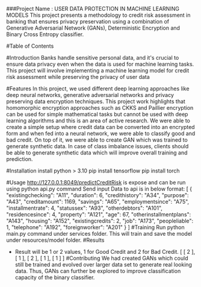 ###Project Name : USER DATA PROTECTION IN MACHINE LEARNING MODELS
This project presents a methodology to credit risk assessment in banking that ensures privacy preservation using a combination of Generative Adversarial Network (GANs), Deterministic Encryption and Binary Cross Entropy classifier.


#Table of Contents

#Introduction
Banks handle sensitive personal data, and it's crucial to ensure data privacy even when the data is used for machine learning tasks. This project will involve implementing a machine learning model for credit risk assessment while preserving the privacy of user data

#Features
In this project, we used different deep learning approaches like deep neural networks, generative adversarial networks and privacy preserving data encryption techniques.
This project work highlights that homomorphic encryption approaches such as CKKS and Paillier encryption can be used for simple mathematical tasks but cannot be used with deep learning algorithms and this is an area of active research.
We were able to create a simple setup where credit data can be converted into an encrypted form and when fed into a neural network, we were able to classify good and bad credit.
On top of it, we were able to create GAN which was trained to generate synthetic data. In case of class imbalance issues, clients should be able to generate synthetic data which will improve overall training and prediction.

#Installation
install python > 3.10
pip install tensorflow
pip install torch


#Usage
 http://127.0.0.1:8049/predictCreditRisk is expose and can be run using python api.py command 
 Send input Data to api is in below format:
 [
    {
        "existingchecking": "A11",
        "duration": 6,
        "credithistory": "A34",
        "purpose": "A43",
        "creditamount": 1169,
        "savings": "A65",
        "employmentsince": "A75",
        "installmentrate": 4,
        "statussex": "A93",
        "otherdebtors": "A101",
        "residencesince": 4,
        "property": "A121",
        "age": 67,
        "otherinstallmentplans": "A143",
        "housing": "A152",
        "existingcredits": 2,
        "job": "A173",
        "peopleliable": 1,
        "telephone": "A192",
        "foreignworker": "A201"
    }
]
#Training
 Run python main.py command under services folder. This will train and save the model under resources/model folder.
#Results
 - Result will be 1 or 2 values, 1 for Good Credit and 2 for Bad Credit.
[
    [
        2
    ],
    [
        1
    ],
    [
        2
    ],
    [
        1
    ],
    [
        1
    ]
]
#Contributing
We had created GANs which could still be trained and evolved over larger data set to generate real looking data. Thus, GANs can further be explored to improve classification capacity of the binary classifier.

